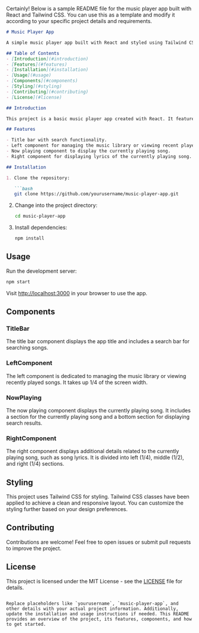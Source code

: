 Certainly! Below is a sample README file for the music player app built with React and Tailwind CSS. You can use this as a template and modify it according to your specific project details and requirements.

```markdown
# Music Player App

A simple music player app built with React and styled using Tailwind CSS.

## Table of Contents
- [Introduction](#introduction)
- [Features](#features)
- [Installation](#installation)
- [Usage](#usage)
- [Components](#components)
- [Styling](#styling)
- [Contributing](#contributing)
- [License](#license)

## Introduction

This project is a basic music player app created with React. It features a title bar with a search bar, a left component for the library or recent played songs, a central component for the now playing song and search results, and a right component for displaying song lyrics.

## Features

- Title bar with search functionality.
- Left component for managing the music library or viewing recent played songs.
- Now playing component to display the currently playing song.
- Right component for displaying lyrics of the currently playing song.

## Installation

1. Clone the repository:

   ```bash
   git clone https://github.com/yourusername/music-player-app.git
   ```

2. Change into the project directory:

   ```bash
   cd music-player-app
   ```

3. Install dependencies:

   ```bash
   npm install
   ```

## Usage

Run the development server:

```bash
npm start
```

Visit [http://localhost:3000](http://localhost:3000) in your browser to use the app.

## Components

### TitleBar

The title bar component displays the app title and includes a search bar for searching songs.

### LeftComponent

The left component is dedicated to managing the music library or viewing recently played songs. It takes up 1/4 of the screen width.

### NowPlaying

The now playing component displays the currently playing song. It includes a section for the currently playing song and a bottom section for displaying search results.

### RightComponent

The right component displays additional details related to the currently playing song, such as song lyrics. It is divided into left (1/4), middle (1/2), and right (1/4) sections.

## Styling

This project uses Tailwind CSS for styling. Tailwind CSS classes have been applied to achieve a clean and responsive layout. You can customize the styling further based on your design preferences.

## Contributing

Contributions are welcome! Feel free to open issues or submit pull requests to improve the project.

## License

This project is licensed under the MIT License - see the [LICENSE](LICENSE) file for details.
```

Replace placeholders like `yourusername`, `music-player-app`, and other details with your actual project information. Additionally, update the installation and usage instructions if needed. This README provides an overview of the project, its features, components, and how to get started.